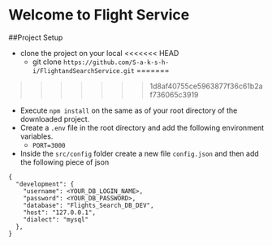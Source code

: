 # Welcome to Flight Service

##Project Setup

- clone the project on your local
<<<<<<< HEAD
  - git clone `https://github.com/S-a-k-s-h-i/FlightandSearchService.git`
=======
>>>>>>> 1d8af40755ce5963877f36c61b2af736065c3919
- Execute `npm install` on the same as of your root directory of the downloaded project.
- Create a `.env` file in the root directory and add the following environment variables.
  - `PORT=3000`
- Inside the `src/config` folder create a new file `config.json` and then add the following piece of json

```
{
  "development": {
    "username": <YOUR_DB_LOGIN_NAME>,
    "password": <YOUR_DB_PASSWORD>,
    "database": "Flights_Search_DB_DEV",
    "host": "127.0.0.1",
    "dialect": "mysql"
  },
}

```

